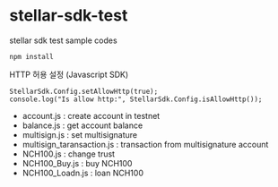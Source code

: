 # stellar-sdk-test
stellar sdk test sample codes

```
npm install
```

HTTP 허용 설정 (Javascript SDK)
```
StellarSdk.Config.setAllowHttp(true);
console.log("Is allow http:", StellarSdk.Config.isAllowHttp());
```

- account.js : create account in testnet
- balance.js : get account balance
- multisign.js : set multisignature
- multisign_taransaction.js : transaction from multisignature account
- NCH100.js : change trust
- NCH100_Buy.js : buy NCH100
- NCH100_Loadn.js : loan NCH100
